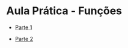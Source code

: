 # Aula Prática - Funções

+ [Parte 1](https://www.ime.usp.br/~hitoshi/introducao/15-funcao01.pdf)

+ [Parte 2](https://www.ime.usp.br/~hitoshi/introducao/16-funcao02.pdf)

